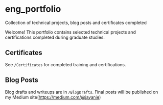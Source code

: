 # eng_portfolio
Collection of technical projects, blog posts and certificates completed

Welcome! This portfolio contains selected technical projects and certifications completed during graduate studies. 

## Certificates

See `/Certificates` for completed training and certifications.

## Blog Posts

Blog drafts and writeups are in `/BlogDrafts`. Final posts will be published on my Medium site(https://medium.com/@jayanie)
